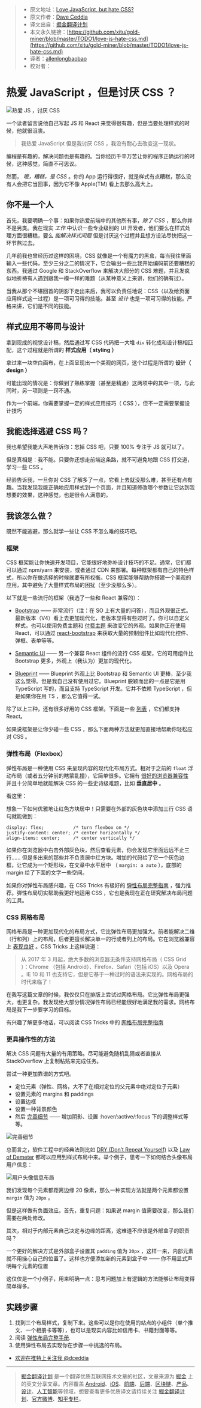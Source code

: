 > * 原文地址：[Love JavaScript, but hate CSS?](https://daveceddia.com/love-js-hate-css/)
> * 原文作者：[Dave Ceddia](https://daveceddia.com/)
> * 译文出自：[掘金翻译计划](https://github.com/xitu/gold-miner)
> * 本文永久链接：[https://github.com/xitu/gold-miner/blob/master/TODO1/love-js-hate-css.md](https://github.com/xitu/gold-miner/blob/master/TODO1/love-js-hate-css.md)
> * 译者：[allenlongbaobao](https://github.com/allenlongbaobao)
> * 校对者：

# 热爱 JavaScript ，但是讨厌 CSS ？

![热爱 JS ，讨厌 CSS](https://daveceddia.com/images/love-js-hate-css.png)

一个读者留言说他自己写起 JS 和 React 来觉得很有趣，但是当要处理样式的时候，他就很沮丧。

> 我热爱 JavaScript 但是我讨厌 CSS ，我没有耐心去改变这一现状。

编程是有趣的，解决问题也是有趣的。当你经历千辛万苦让你的程序正确运行的时候，这种感觉，简直不可思议。

然而， _哦，糟糕，是 CSS_ 。你的 App 运行得很好，就是样式有点糟糕，那么没有人会把它当回事，因为它不像 Apple(TM) 看上去那么高大上。

## 你不是一个人

首先，我要明确一个事：如果你热爱前端中的其他所有事，_除了 CSS_ ，那么你并不是另类。我在现实 _工作_ 中认识一些专业级别的 UI 开发者，他们要么在样式处理方面很糟糕，要么 _能解决样式问题_ 但是讨厌这个过程并且想方设法尽快把这一环节熬过去。

几年前我也曾经历过这样的困境，CSS 就像是一个有魔力的黑盒，每当我往里面输入一些代码，至少三分之二的情况下，它会输出一些比我开始编码前还要糟糕的东西。我通过 Google 和 StackOverflow 来解决大部分的 CSS 难题，并且发疯似地祈祷有人遇到跟我一模一样的难题（从某种意义上来讲，他们的确有过）。

当我从那个不堪回首的阴影下走出来后，我可以负责任地说：CSS（以及给页面应用样式这一过程）是一项可习得的技能。甚至 _设计_ 也是一项可习得的技能。严格来讲，它们是不同的技能。

## 样式应用不等同与设计

拿到现成的视觉设计稿，然后通过写 CSS 代码把一大堆  `div` 转化成和设计稿相匹配，这个过程就是所谓的 **样式应用（ styling ）**

拿过来一块空白画布，在上面呈现出一个美观的网页，这个过程是所谓的 **设计（ design ）**

可能出现的情况是：你做到了熟练掌握（甚至是精通）这两项中的其中一项，与此同时，另一项则是一窍不通。

作为一个前端，你需要掌握一定的样式应用技巧（ CSS ），但不一定需要掌握设计技巧

## 我能选择逃避 CSS 吗？

我也希望我能大声地告诉你：忘掉 CSS 吧，只要 100% 专注于 JS 就可以了。

但是真相是：我不能。只要你还想走前端这条路，就不可避免地跟 CSS 打交道，学习一些 CSS 。

经验告诉我，一旦你对 CSS 了解多了一点，它看上去就没那么难，甚至还有点有趣。当我发现我能正确地应用样式到一个页面，并且知道修改哪个参数让它达到我想要的效果，这种感觉，也是很令人满意的。

## 我该怎么做？

既然不能逃避，那么就学一些让 CSS 不怎么难的技巧吧。

### 框架

CSS 框架能让你快速开发项目，它能很好地弥补设计技巧的不足。通常，它们都可以通过 npm/yarn 来安装，或者通过 CDN 来部署。每种框架都有自己的特色样式，所以你在做选择的时候就要有所权衡。CSS 框架能够帮助你搭建一个美观的应用，其中避免了大量样式布局的困扰（至少没那么多）。

以下就是一些流行的框架（我选了一些和 React 兼容的）：

*   [Bootstrap](https://getbootstrap.com/) —— 非常流行（注：在 SO 上有大量的问答），而且外观很正式。最新版本（V4）看上去更加现代化，老版本显得有些过时了。你可以自定义样式，也可以使用免费主题和 [付费主题](https://themes.getbootstrap.com/) 来改变它的外观。如果你正在使用 React，可以通过 [react-bootstrap](https://react-bootstrap.github.io/getting-started/introduction) 来获取大量的预制组件比如现代化控件、弹框、表单等等。

*   [Semantic UI](https://react.semantic-ui.com/introduction) —— 另一个兼容 React 组件的流行 CSS 框架，它的可用组件比 Bootstrap 更多，外观上（我认为）更加的现代化。

*   [Blueprint](http://blueprintjs.com/) ——  Blueprint 外观上比 Bootstrap 和 Semantic UI 更棒，至少我这么觉得。但是我自己没有使用过它。Blueprint 脱颖而出的一点是它是用 TypeScript 写的，而且支持 TypeScript 开发。它并不依赖 TypeScript ，但是如果你在用 TS ，那么它值得一试。

除了以上三种，还有很多好用的 CSS 框架。下面是一些 [列表](https://hackernoon.com/the-coolest-react-ui-frameworks-for-your-new-react-app-ad699fffd651) ，它们都支持 React。

如果说框架是让你少碰一些 CSS ，那么下面两种方法就更加直接地帮助你轻松应对 CSS 。

### 弹性布局（Flexbox）

弹性布局是一种使用 CSS 来呈现内容的现代化布局方式。相对于之前的 `float` 浮动布局（或者五分钟前的瞎蒙乱撞），它简单很多。它拥有 [很好的浏览器兼容性](https://caniuse.com/#search=flexbox) 并且十分简单地就能解决 CSS 的一些史诗级难题，比如 **垂直居中** 。

看这里：

想象一下如何优雅地让红色方块居中！只需要在外部的灰色块中添加三行 CSS 语句就能做到：

```
display: flex;           /* turn flexbox on */
justify-content: center; /* center horizontally */
align-items: center;     /* center vertically */
```

如果你在浏览器中右击外部灰色块，然后查看元素，你会发现它里面远远不止三行…… 但是多出来的那些并不负责居中红方块。增加的代码给了它一个灰色边框，让它成为一个矩形块，在文章中水平居中 （ `margin: a auto` ），底部的 margin 给了下面的文字一些空间。

如果你对弹性布局感兴趣，在 CSS Tricks 有极好的 [弹性布局完整指南](https://css-tricks.com/snippets/css/a-guide-to-flexbox/) ，强力推荐。弹性布局切实帮助我更好地运用 CSS ，它也是我现在正在研究解决布局问题的工具。

### CSS 网格布局

网格布局是一种更加现代化的布局方式，它比弹性布局更加强大。前者能解决二维（行和列）上的布局，后者更擅长解决单一的行或者列上的布局。它在浏览器兼容上 [表现良好](https://caniuse.com/#feat=css-grid) 。CSS Tricks 上这样说道：

> 从 2017 年 3 月起，绝大多数的浏览器无条件支持网格布局（ CSS Grid ）：Chrome （包括 Android）、Firefox、Safari（包括 iOS）以及 Opera 。IE 10 和 11 也支持它，但是它基于一种过时的语法来实现的。网格布局的时代来临了！

在我写这篇文章的时候，我仅仅只在排版上尝试过网格布局。它比弹性布局更强大，也更复杂。我发现绝大部分情况弹性布局已经能很好地满足我的需求。网格布局是我下一步要学习的目标。

有兴趣了解更多地话，可以阅读 CSS Tricks 中的 [网格布局完整指南](https://css-tricks.com/snippets/css/complete-guide-grid/)

### 更具操作性的方法

解决 CSS 问题有大量的有用策略。尽可能避免随机乱猜或者直接从 StackOverflow 上复制粘贴来完成任务。

尝试一种更加靠谱的方式吧。

*   定位元素（弹性、网格，大不了在相对定位的父元素中绝对定位子元素）
*   设置元素的 margins 和 paddings
*   设置边框
*   设置一种背景颜色
*   然后 [完善细节](http://knowyourmeme.com/memes/how-to-draw-an-owl) —— 增加阴影、设置 :hover/:active/:focus 下的调整样式等等。

![完善细节](https://daveceddia.com/images/draw-an-owl.jpg)

总而言之，软件工程中的经典法则比如 [DRY (Don’t Repeat Yourself)](https://en.wikipedia.org/wiki/Don%27t_repeat_yourself) 以及 [Law of Demeter](https://en.wikipedia.org/wiki/Law_of_Demeter) 都可以应用到样式布局中来。举个例子，思考一下如何结合头像布局用户信息：

![用户头像信息布局](https://daveceddia.com/images/css-layout-dry-example.png)

我们发现每个元素都距离边缘 20 像素，那么一种实现方法就是两个元素都设置 `margin` 值为 `20px` 。

但是这样做有负面效应。首先，重复问题：如果说 margin 值需要改变，那么我们需要在两处修改。

其次，相对于内部元素自己决定与边缘的距离，这难道不应该是外部盒子的职责吗？

一个更好的解决方式是外部盒子设置其 `padding` 值为 `20px` ，这样一来，内部元素就不用操心自己的位置了。这样也方便添加新的元素到盒子中 —— 你不用显式声明每个元素的位置

这仅仅是一个小例子，用来明确一点：思考问题加上有逻辑的方法能够让布局变得简单得多。

## 实践步骤

1.  找到三个布局样式，复制下来。这些可以是你在使用的站点的小组件（单个推文、一个相册卡等等），也可以是现实内容比如信用卡、书籍封面等等。
2.  阅读 [弹性布局完整手册](https://css-tricks.com/snippets/css/a-guide-to-flexbox/).
3.  使用弹性布局去实现你在步骤一中挑选的布局。

- [欢迎在推特上关注我 @dceddia](https://twitter.com/intent/follow?screen_name=dceddia)


---

> [掘金翻译计划](https://github.com/xitu/gold-miner) 是一个翻译优质互联网技术文章的社区，文章来源为 [掘金](https://juejin.im) 上的英文分享文章。内容覆盖 [Android](https://github.com/xitu/gold-miner#android)、[iOS](https://github.com/xitu/gold-miner#ios)、[前端](https://github.com/xitu/gold-miner#前端)、[后端](https://github.com/xitu/gold-miner#后端)、[区块链](https://github.com/xitu/gold-miner#区块链)、[产品](https://github.com/xitu/gold-miner#产品)、[设计](https://github.com/xitu/gold-miner#设计)、[人工智能](https://github.com/xitu/gold-miner#人工智能)等领域，想要查看更多优质译文请持续关注 [掘金翻译计划](https://github.com/xitu/gold-miner)、[官方微博](http://weibo.com/juejinfanyi)、[知乎专栏](https://zhuanlan.zhihu.com/juejinfanyi)。
